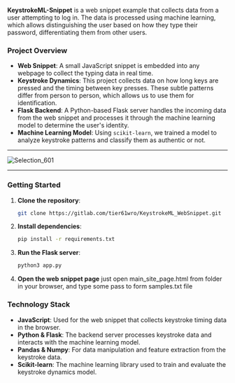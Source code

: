 **KeystrokeML-Snippet** is a web snippet example that collects data from a user attempting to log in. The data is processed using machine learning, which allows distinguishing the user based on how they type their password, differentiating them from other users.

### Project Overview
- **Web Snippet**: A small JavaScript snippet is embedded into any webpage to collect the typing data in real time.
- **Keystroke Dynamics**: This project collects data on how long keys are pressed and the timing between key presses. These subtle patterns differ from person to person, which allows us to use them for identification.
- **Flask Backend**: A Python-based Flask server handles the incoming data from the web snippet and processes it through the machine learning model to determine the user's identity.
- **Machine Learning Model**: Using `scikit-learn`, we trained a model to analyze keystroke patterns and classify them as authentic or not.
----

![Selection_601](https://github.com/user-attachments/assets/1b15f017-2043-4500-a804-bde42dfe76cc)

----

### Getting Started
1. **Clone the repository**:
    ```bash
    git clone https://gitlab.com/tier61wro/KeystrokeML_WebSnippet.git 
    ``` 

2. **Install dependencies**:
    ```bash
    pip install -r requirements.txt
    ```

3. **Run the Flask server**:
    ```bash
    python3 app.py
    ```

4. **Open the web snippet page** just open main_site_page.html from folder in your browser, and type some pass to form samples.txt file

### Technology Stack
- **JavaScript**: Used for the web snippet that collects keystroke timing data in the browser.
- **Python & Flask**: The backend server processes keystroke data and interacts with the machine learning model.
- **Pandas & Numpy**: For data manipulation and feature extraction from the keystroke data.
- **Scikit-learn**: The machine learning library used to train and evaluate the keystroke dynamics model.
